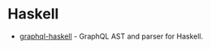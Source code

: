 # Haskell

- [graphql-haskell](https://github.com/jdnavarro/graphql-haskell) - GraphQL AST and parser for Haskell.
